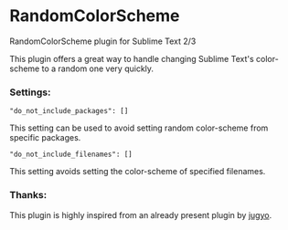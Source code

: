 # RandomColorScheme
RandomColorScheme plugin for Sublime Text 2/3

This plugin offers a great way to handle changing Sublime Text's color-scheme to a random one very quickly.

### Settings:
`"do_not_include_packages": []`

This setting can be used to avoid setting random color-scheme from specific packages.

`"do_not_include_filenames": []`

This setting avoids setting the color-scheme of specified filenames.

### Thanks:
This plugin is highly inspired from an already present plugin by [jugyo](https://github.com/jugyo/SublimeColorSchemeSelector).
